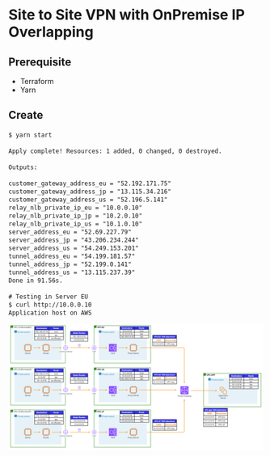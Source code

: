# Site to Site VPN with OnPremise IP Overlapping

## Prerequisite
- Terraform
- Yarn

## Create
```
$ yarn start

Apply complete! Resources: 1 added, 0 changed, 0 destroyed.

Outputs:

customer_gateway_address_eu = "52.192.171.75"
customer_gateway_address_jp = "13.115.34.216"
customer_gateway_address_us = "52.196.5.141"
relay_nlb_private_ip_eu = "10.0.0.10"
relay_nlb_private_ip_jp = "10.2.0.10"
relay_nlb_private_ip_us = "10.1.0.10"
server_address_eu = "52.69.227.79"
server_address_jp = "43.206.234.244"
server_address_us = "54.249.153.201"
tunnel_address_eu = "54.199.181.57"
tunnel_address_jp = "52.199.0.141"
tunnel_address_us = "13.115.237.39"
Done in 91.56s.

# Testing in Server EU
$ curl http://10.0.0.10
Application host on AWS
```


![img](./docs/site-to-site-vpn.png)